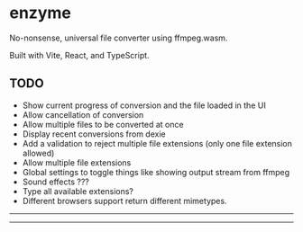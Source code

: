 # enzyme

No-nonsense, universal file converter using ffmpeg.wasm.

Built with Vite, React, and TypeScript.

## TODO

- Show current progress of conversion and the file loaded in the UI
- Allow cancellation of conversion
- Allow multiple files to be converted at once
- Display recent conversions from dexie
- Add a validation to reject multiple file extensions (only one file extension allowed)
- Allow multiple file extensions
- Global settings to toggle things like showing output stream from ffmpeg
- Sound effects ???
- Type all available extensions?
- Different browsers support return different mimetypes.

---

---
